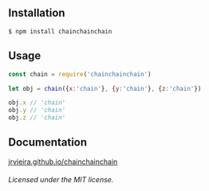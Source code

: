 ## Installation

	$ npm install chainchainchain


## Usage

```javascript
const chain = require('chainchainchain')

let obj = chain({x:'chain'}, {y:'chain'}, {z:'chain'})

obj.x // 'chain'
obj.y // 'chain'
obj.z // 'chain'
```


## Documentation

[jrvieira.github.io/chainchainchain](http://jrvieira.github.io/chainchainchain)


###### Licensed under the MIT license.
